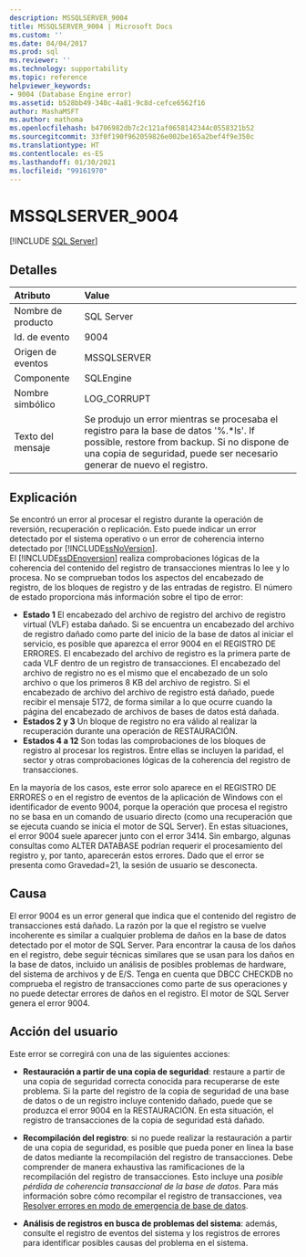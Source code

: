 ```yaml
---
description: MSSQLSERVER_9004
title: MSSQLSERVER_9004 | Microsoft Docs
ms.custom: ''
ms.date: 04/04/2017
ms.prod: sql
ms.reviewer: ''
ms.technology: supportability
ms.topic: reference
helpviewer_keywords:
- 9004 (Database Engine error)
ms.assetid: b528bb49-340c-4a81-9c8d-cefce6562f16
author: MashaMSFT
ms.author: mathoma
ms.openlocfilehash: b4706982db7c2c121af0658142344c0558321b52
ms.sourcegitcommit: 33f0f190f962059826e002be165a2bef4f9e350c
ms.translationtype: HT
ms.contentlocale: es-ES
ms.lasthandoff: 01/30/2021
ms.locfileid: "99161970"
---
```

# <a name="mssqlserver_9004"></a>MSSQLSERVER_9004
 [!INCLUDE [SQL Server](../../includes/applies-to-version/sqlserver.md)]
  
## <a name="details"></a>Detalles  
  
| Atributo | Value |  
| :-------- | :---- |  
|Nombre de producto|SQL Server|  
|Id. de evento|9004|  
|Origen de eventos|MSSQLSERVER|  
|Componente|SQLEngine|  
|Nombre simbólico|LOG_CORRUPT|  
|Texto del mensaje|Se produjo un error mientras se procesaba el registro para la base de datos '%.*ls'.  If possible, restore from backup. Si no dispone de una copia de seguridad, puede ser necesario generar de nuevo el registro.|  
  
## <a name="explanation"></a>Explicación  
Se encontró un error al procesar el registro durante la operación de reversión, recuperación o replicación. Esto puede indicar un error detectado por el sistema operativo o un error de coherencia interno detectado por [!INCLUDE[ssNoVersion](../../includes/ssnoversion-md.md)].  
El [!INCLUDE[ssDEnoversion](../../includes/ssdenoversion-md.md)] realiza comprobaciones lógicas de la coherencia del contenido del registro de transacciones mientras lo lee y lo procesa. No se comprueban todos los aspectos del encabezado de registro, de los bloques de registro y de las entradas de registro. El número de estado proporciona más información sobre el tipo de error:

 - **Estado 1** El encabezado del archivo de registro del archivo de registro virtual (VLF) estaba dañado.  Si se encuentra un encabezado del archivo de registro dañado como parte del inicio de la base de datos al iniciar el servicio, es posible que aparezca el error 9004 en el REGISTRO DE ERRORES. El encabezado del archivo de registro es la primera parte de cada VLF dentro de un registro de transacciones. El encabezado del archivo de registro no es el mismo que el encabezado de un solo archivo o que los primeros 8 KB del archivo de registro. Si el encabezado de archivo del archivo de registro está dañado, puede recibir el mensaje 5172, de forma similar a lo que ocurre cuando la página del encabezado de archivos de bases de datos está dañada.
 - **Estados 2 y 3** Un bloque de registro no era válido al realizar la recuperación durante una operación de RESTAURACIÓN.
 - **Estados 4 a 12** Son todas las comprobaciones de los bloques de registro al procesar los registros. Entre ellas se incluyen la paridad, el sector y otras comprobaciones lógicas de la coherencia del registro de transacciones.

En la mayoría de los casos, este error solo aparece en el REGISTRO DE ERRORES o en el registro de eventos de la aplicación de Windows con el identificador de evento 9004, porque la operación que procesa el registro no se basa en un comando de usuario directo (como una recuperación que se ejecuta cuando se inicia el motor de SQL Server). En estas situaciones, el error 9004 suele aparecer junto con el error 3414. Sin embargo, algunas consultas como ALTER DATABASE podrían requerir el procesamiento del registro y, por tanto, aparecerán estos errores. Dado que el error se presenta como Gravedad=21, la sesión de usuario se desconecta.

## <a name="cause"></a>Causa
El error 9004 es un error general que indica que el contenido del registro de transacciones está dañado. La razón por la que el registro se vuelve incoherente es similar a cualquier problema de daños en la base de datos detectado por el motor de SQL Server. Para encontrar la causa de los daños en el registro, debe seguir técnicas similares que se usan para los daños en la base de datos, incluido un análisis de posibles problemas de hardware, del sistema de archivos y de E/S. Tenga en cuenta que DBCC CHECKDB no comprueba el registro de transacciones como parte de sus operaciones y no puede detectar errores de daños en el registro. El motor de SQL Server genera el error 9004.

## <a name="user-action"></a>Acción del usuario  
Este error se corregirá con una de las siguientes acciones:  
  
-   **Restauración a partir de una copia de seguridad**:  restaure a partir de una copia de seguridad correcta conocida para recuperarse de este problema. Si la parte del registro de la copia de seguridad de una base de datos o de un registro incluye contenido dañado, puede que se produzca el error 9004 en la RESTAURACIÓN. En esta situación, el registro de transacciones de la copia de seguridad está dañado.
  
-   **Recompilación del registro**:  si no puede realizar la restauración a partir de una copia de seguridad, es posible que pueda poner en línea la base de datos mediante la recompilación del registro de transacciones. Debe comprender de manera exhaustiva las ramificaciones de la recompilación del registro de transacciones. Esto incluye una *posible pérdida de coherencia transaccional de la base de datos*. Para más información sobre cómo recompilar el registro de transacciones, vea [Resolver errores en modo de emergencia de base de datos](../../t-sql/database-console-commands/dbcc-checkdb-transact-sql.md#resolving-errors-in-database-emergency-mode).
  
-   **Análisis de registros en busca de problemas del sistema**: además, consulte el registro de eventos del sistema y los registros de errores para identificar posibles causas del problema en el sistema.  
  
